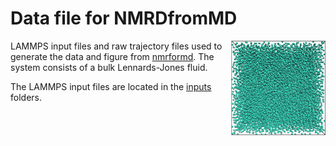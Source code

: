 Data file for NMRDfromMD
========================

<a href="webp">
  <img src="snapshot/lj.png" align="right" width="30%"/>
</a>

LAMMPS input files and raw trajectory files used to generate the data
and figure from [nmrformd](https://nmrdfrommd.readthedocs.io). The system
consists of a bulk Lennards-Jones fluid.

The LAMMPS input files are located in the [inputs](inputs)
folders.
